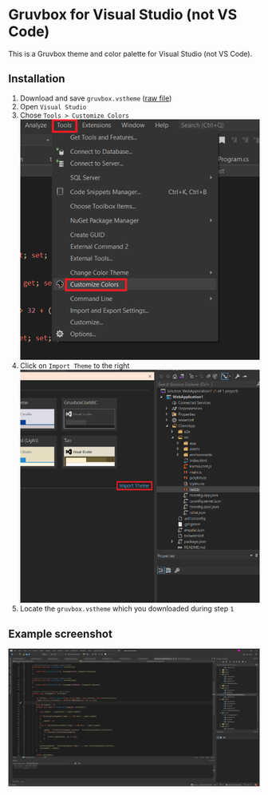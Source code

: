 # Gruvbox for Visual Studio (not VS Code)
This is a Gruvbox theme and color palette for Visual Studio (not VS Code).

## Installation
1. Download and save `gruvbox.vstheme` ([raw file](https://github.com/henkla/gruvbox-visualstudio-not-code/blob/main/gruvbox.vstheme?raw=true))
2. Open `Visual Studio`
3. Chose `Tools > Customize Colors`
   ![Step 3](https://github.com/henkla/gruvbox-visualstudio-not-code/blob/main/Installation/step3.png?raw=true)
4. Click on `Import Theme` to the right
   ![Step 3](https://github.com/henkla/gruvbox-visualstudio-not-code/blob/main/Installation/step4.png?raw=true)
5. Locate the `gruvbox.vstheme` which you downloaded during step `1`

## Example screenshot
![C#](https://github.com/henkla/gruvbox-visualstudio-not-code/blob/main/Screenshots/screenshot1.png?raw=true)
